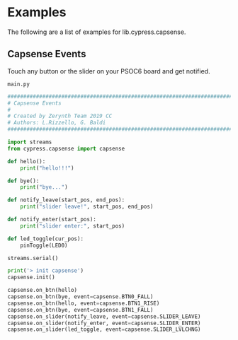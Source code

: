# Examples

The following are a list of examples for lib.cypress.capsense.

## Capsense Events


Touch any button or the slider on your PSOC6 board and get notified.


```main.py```

```python
################################################################################
# Capsense Events
# 
# Created by Zerynth Team 2019 CC
# Authors: L.Rizzello, G. Baldi
################################################################################

import streams
from cypress.capsense import capsense

def hello():
    print("hello!!!")

def bye():
    print("bye...")

def notify_leave(start_pos, end_pos):
    print("slider leave!", start_pos, end_pos)

def notify_enter(start_pos):
    print("slider enter:", start_pos)

def led_toggle(cur_pos):
    pinToggle(LED0)

streams.serial()

print('> init capsense')
capsense.init()

capsense.on_btn(hello)
capsense.on_btn(bye, event=capsense.BTN0_FALL)
capsense.on_btn(hello, event=capsense.BTN1_RISE)
capsense.on_btn(bye, event=capsense.BTN1_FALL)
capsense.on_slider(notify_leave, event=capsense.SLIDER_LEAVE)
capsense.on_slider(notify_enter, event=capsense.SLIDER_ENTER)
capsense.on_slider(led_toggle, event=capsense.SLIDER_LVLCHNG)


```
